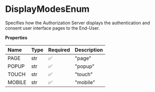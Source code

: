 # DisplayModesEnum

Specifies how the Authorization Server displays the authentication and consent user interface pages to the End-User.

**Properties**

| Name   | Type | Required | Description |
| :----- | :--- | :------- | :---------- |
| PAGE   | str  | ✅       | "page"      |
| POPUP  | str  | ✅       | "popup"     |
| TOUCH  | str  | ✅       | "touch"     |
| MOBILE | str  | ✅       | "mobile"    |

<!-- This file was generated by liblab | https://liblab.com/ -->
